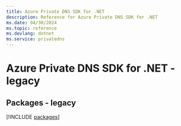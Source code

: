 ```yaml
---
title: Azure Private DNS SDK for .NET
description: Reference for Azure Private DNS SDK for .NET
ms.date: 04/30/2024
ms.topic: reference
ms.devlang: dotnet
ms.service: privatedns
---
```

# Azure Private DNS SDK for .NET - legacy
## Packages - legacy
[!INCLUDE [packages](private-dns-index.md)]